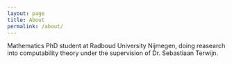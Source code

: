 ```yaml
---
layout: page
title: About
permalink: /about/
---
```


Mathematics PhD student at Radboud University Nijmegen,
doing reasearch into computability theory under the
supervision of Dr. Sebastiaan Terwijn.

